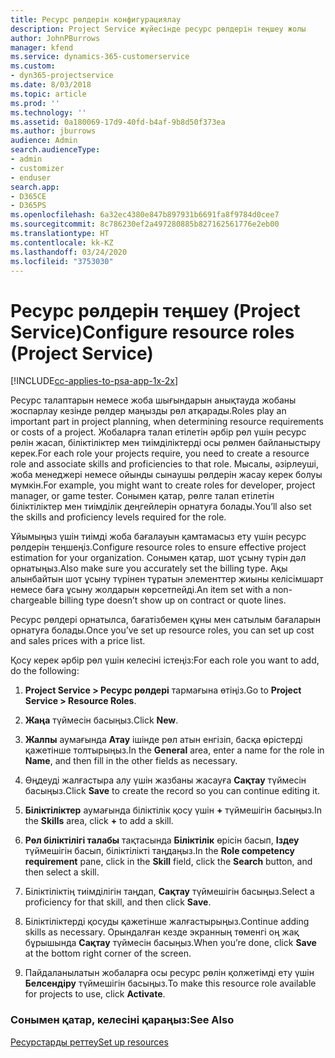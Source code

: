 ```yaml
---
title: Ресурс рөлдерін конфигурациялау
description: Project Service жүйесінде ресурс рөлдерін теңшеу жолы
author: JohnPBurrows
manager: kfend
ms.service: dynamics-365-customerservice
ms.custom:
- dyn365-projectservice
ms.date: 8/03/2018
ms.topic: article
ms.prod: ''
ms.technology: ''
ms.assetid: 0a180069-17d9-40fd-b4af-9b8d50f373ea
ms.author: jburrows
audience: Admin
search.audienceType:
- admin
- customizer
- enduser
search.app:
- D365CE
- D365PS
ms.openlocfilehash: 6a32ec4380e847b897931b6691fa8f9784d0cee7
ms.sourcegitcommit: 8c786230ef2a497280885b827162561776e2eb00
ms.translationtype: HT
ms.contentlocale: kk-KZ
ms.lasthandoff: 03/24/2020
ms.locfileid: "3753030"
---
```

# <a name="configure-resource-roles-project-service"></a><span data-ttu-id="3ce20-103">Ресурс рөлдерін теңшеу (Project Service)</span><span class="sxs-lookup"><span data-stu-id="3ce20-103">Configure resource roles (Project Service)</span></span>

[!INCLUDE[cc-applies-to-psa-app-1x-2x](../includes/cc-applies-to-psa-app-1x-2x.md)]

<span data-ttu-id="3ce20-104">Ресурс талаптарын немесе жоба шығындарын анықтауда жобаны жоспарлау кезінде рөлдер маңызды рөл атқарады.</span><span class="sxs-lookup"><span data-stu-id="3ce20-104">Roles play an important part in project planning, when determining resource requirements or costs of a project.</span></span> <span data-ttu-id="3ce20-105">Жобаларға талап етілетін әрбір рөл үшін ресурс рөлін жасап, біліктіліктер мен тиімділіктерді осы рөлмен байланыстыру керек.</span><span class="sxs-lookup"><span data-stu-id="3ce20-105">For each role your projects require, you need to create a resource role and associate skills and proficiencies to that role.</span></span> <span data-ttu-id="3ce20-106">Мысалы, әзірлеуші, жоба менеджері немесе ойынды сынаушы рөлдерін жасау керек болуы мүмкін.</span><span class="sxs-lookup"><span data-stu-id="3ce20-106">For example, you might want to create roles for developer, project manager, or game tester.</span></span> <span data-ttu-id="3ce20-107">Сонымен қатар, рөлге талап етілетін біліктіліктер мен тиімділік деңгейлерін орнатуға болады.</span><span class="sxs-lookup"><span data-stu-id="3ce20-107">You’ll also set the skills and proficiency levels required for the role.</span></span>  
  
 <span data-ttu-id="3ce20-108">Ұйымыңыз үшін тиімді жоба бағалауын қамтамасыз ету үшін ресурс рөлдерін теңшеңіз.</span><span class="sxs-lookup"><span data-stu-id="3ce20-108">Configure resource roles to ensure effective project estimation for your organization.</span></span>  <span data-ttu-id="3ce20-109">Сонымен қатар, шот ұсыну түрін дәл орнатыңыз.</span><span class="sxs-lookup"><span data-stu-id="3ce20-109">Also make sure you accurately set the billing type.</span></span> <span data-ttu-id="3ce20-110">Ақы алынбайтын шот ұсыну түрінен тұратын элементтер жиыны келісімшарт немесе баға ұсыну жолдарын көрсетпейді.</span><span class="sxs-lookup"><span data-stu-id="3ce20-110">An item set with a non-chargeable billing type doesn’t show up on contract or quote lines.</span></span>  
  
 <span data-ttu-id="3ce20-111">Ресурс рөлдері орнатылса, бағатізбемен құны мен сатылым бағаларын орнатуға болады.</span><span class="sxs-lookup"><span data-stu-id="3ce20-111">Once you’ve set up resource roles, you can set up cost and sales prices with a price list.</span></span>  
  
 <span data-ttu-id="3ce20-112">Қосу керек әрбір рөл үшін келесіні істеңіз:</span><span class="sxs-lookup"><span data-stu-id="3ce20-112">For each role you want to add, do the following:</span></span>  
  
1.  <span data-ttu-id="3ce20-113">**Project Service > Ресурс рөлдері** тармағына өтіңіз.</span><span class="sxs-lookup"><span data-stu-id="3ce20-113">Go to **Project Service > Resource Roles**.</span></span>  
  
2.  <span data-ttu-id="3ce20-114">**Жаңа** түймесін басыңыз.</span><span class="sxs-lookup"><span data-stu-id="3ce20-114">Click **New**.</span></span>  
  
3.  <span data-ttu-id="3ce20-115">**Жалпы** аумағында **Атау** ішінде рөл атын енгізіп, басқа өрістерді қажетінше толтырыңыз.</span><span class="sxs-lookup"><span data-stu-id="3ce20-115">In the **General** area, enter a name for the role in **Name**, and then fill in the other fields as necessary.</span></span>  
  
4.  <span data-ttu-id="3ce20-116">Өңдеуді жалғастыра алу үшін жазбаны жасауға **Сақтау** түймесін басыңыз.</span><span class="sxs-lookup"><span data-stu-id="3ce20-116">Click **Save** to create the record so you can continue editing it.</span></span>  
  
5.  <span data-ttu-id="3ce20-117">**Біліктіліктер** аумағында біліктілік қосу үшін **+** түймешігін басыңыз.</span><span class="sxs-lookup"><span data-stu-id="3ce20-117">In the **Skills** area, click **+** to add a skill.</span></span>  
  
6.  <span data-ttu-id="3ce20-118">**Рөл біліктілігі талабы** тақтасында **Біліктілік** өрісін басып, **Іздеу** түймешігін басып, біліктілікті таңдаңыз.</span><span class="sxs-lookup"><span data-stu-id="3ce20-118">In the **Role competency requirement** pane, click in the **Skill** field, click the **Search** button, and then select a skill.</span></span>  
  
7.  <span data-ttu-id="3ce20-119">Біліктіліктің тиімділігін таңдап, **Сақтау** түймешігін басыңыз.</span><span class="sxs-lookup"><span data-stu-id="3ce20-119">Select a proficiency for that skill, and then click **Save**.</span></span>  
  
8.  <span data-ttu-id="3ce20-120">Біліктіліктерді қосуды қажетінше жалғастырыңыз.</span><span class="sxs-lookup"><span data-stu-id="3ce20-120">Continue adding skills as necessary.</span></span> <span data-ttu-id="3ce20-121">Орындалған кезде экранның төменгі оң жақ бұрышында **Сақтау** түймесін басыңыз.</span><span class="sxs-lookup"><span data-stu-id="3ce20-121">When you’re done, click **Save** at the bottom right corner of the screen.</span></span>  
  
9. <span data-ttu-id="3ce20-122">Пайдаланылатын жобаларға осы ресурс рөлін қолжетімді ету үшін **Белсендіру** түймешігін басыңыз.</span><span class="sxs-lookup"><span data-stu-id="3ce20-122">To make this resource role available for projects to use, click **Activate**.</span></span>  
  
### <a name="see-also"></a><span data-ttu-id="3ce20-123">Сонымен қатар, келесіні қараңыз:</span><span class="sxs-lookup"><span data-stu-id="3ce20-123">See Also</span></span>  
 [<span data-ttu-id="3ce20-124">Ресурстарды реттеу</span><span class="sxs-lookup"><span data-stu-id="3ce20-124">Set up resources</span></span>](../project-service/set-up-resources.md)

